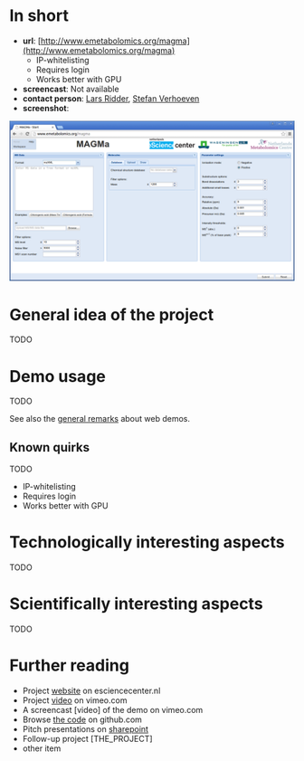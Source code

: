 # In short

- **url**: [http://www.emetabolomics.org/magma](http://www.emetabolomics.org/magma)
   - IP-whitelisting
   - Requires login
   - Works better with GPU
- **screencast**: Not available
- **contact person**: [Lars Ridder](https://www.esciencecenter.nl/profile/dr.-lars-ridder), [Stefan Verhoeven](https://www.esciencecenter.nl/profile/ing.-stefan-verhoeven)
- **screenshot**: 
 
![screenshot](/demos/emetabolomics/screencapture-demo-emetabolomics.png "emetabolomics demo screenshot")

# General idea of the project

TODO

# Demo usage

TODO

See also the [general remarks](/doc/demo-usage-general-remarks.md) about web demos.

## Known quirks

TODO

- IP-whitelisting
- Requires login
- Works better with GPU


# Technologically interesting aspects

TODO

# Scientifically interesting aspects

TODO

# Further reading

- Project [website](https://vimeo.com/109444671) on esciencecenter.nl
- Project [video](https://vimeo.com/109444671) on vimeo.com
- A screencast [video] of the demo on vimeo.com
- Browse [the code](https://github.com/NLeSC/MAGMa) on github.com
- Pitch presentations on [sharepoint](https://nlesc.sharepoint.com/Shared%20Documents/Forms/AllItems.aspx?RootFolder=%2FShared%20Documents%2FNLeSC%20Project%20Presentations%2FCurrent%2FeMetabolomics&FolderCTID=0x0120004EB0DBA245A10041AA401E78745EB1B1&View=%7B2CC9F224-02CB-49B5-9DBB-C97AE29C8572%7D)
- Follow-up project [THE_PROJECT]
- other item






